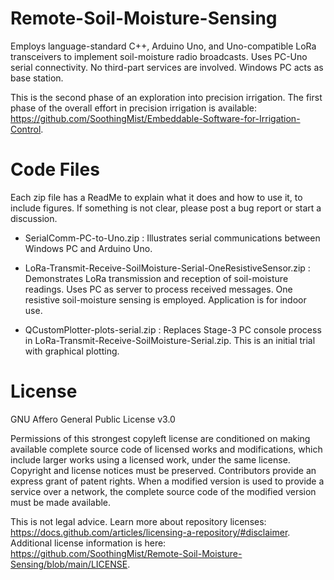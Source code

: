 
# Remote-Soil-Moisture-Sensing

Employs language-standard C++, Arduino Uno, and Uno-compatible LoRa transceivers to implement soil-moisture radio broadcasts.  Uses PC-Uno serial connectivity. No third-part services are involved. Windows PC acts as base station.

This is the second phase of an exploration into precision irrigation. The first phase of the overall effort in precision irrigation is available: https://github.com/SoothingMist/Embeddable-Software-for-Irrigation-Control.


# Code Files

Each zip file has a ReadMe to explain what it does and how to use it, to include figures. If something is not clear, please post a bug report or start a discussion.

* SerialComm-PC-to-Uno.zip : Illustrates serial communications between Windows PC and Arduino Uno.

* LoRa-Transmit-Receive-SoilMoisture-Serial-OneResistiveSensor.zip : Demonstrates LoRa transmission and reception of soil-moisture readings. Uses PC as server to process received messages. One resistive soil-moisture sensing is employed. Application is for indoor use.

* QCustomPlotter-plots-serial.zip : Replaces Stage-3 PC console process in LoRa-Transmit-Receive-SoilMoisture-Serial.zip. This is an initial trial with graphical plotting.


# License

GNU Affero General Public License v3.0

Permissions of this strongest copyleft license are conditioned on making available complete source code of licensed works and modifications, which include larger works using a licensed work, under the same license. Copyright and license notices must be preserved. Contributors provide an express grant of patent rights. When a modified version is used to provide a service over a network, the complete source code of the modified version must be made available.

This is not legal advice. Learn more about repository licenses: https://docs.github.com/articles/licensing-a-repository/#disclaimer.
Additional license information is here: https://github.com/SoothingMist/Remote-Soil-Moisture-Sensing/blob/main/LICENSE.
